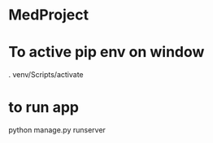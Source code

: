 # MedProject
# To active pip env on window
. venv/Scripts/activate

# to run app
python manage.py runserver

